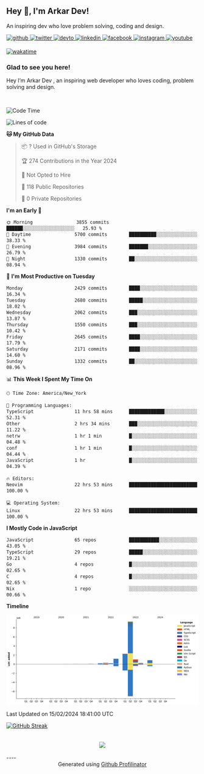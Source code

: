 ## Hey 👋, I'm Arkar Dev!  

An inspiring dev who love problem solving, coding and design.

<a href="https://github.com/Riley1101" target="_blank">
<img src=https://img.shields.io/badge/github-%2324292e.svg?&style=for-the-badge&logo=github&logoColor=white alt=github style="margin-bottom: 5px;" />
</a>
<a href="https://twitter.com/arkardev" target="_blank">
<img src=https://img.shields.io/badge/twitter-%2300acee.svg?&style=for-the-badge&logo=twitter&logoColor=white alt=twitter style="margin-bottom: 5px;" />
</a>
<a href="https://dev.to/riley1101" target="_blank">
<img src=https://img.shields.io/badge/dev.to-%2308090A.svg?&style=for-the-badge&logo=dev.to&logoColor=white alt=devto style="margin-bottom: 5px;" />
</a>
<a href="https://linkedin.com/in/arkar-kaung-myat" target="_blank">
<img src=https://img.shields.io/badge/linkedin-%231E77B5.svg?&style=for-the-badge&logo=linkedin&logoColor=white alt=linkedin style="margin-bottom: 5px;" />
</a>
<a href="https://www.facebook.com/riley.eileen.75" target="_blank">
<img src=https://img.shields.io/badge/facebook-%232E87FB.svg?&style=for-the-badge&logo=facebook&logoColor=white alt=facebook style="margin-bottom: 5px;" />
</a>
<a href="https://instagram.com/rileys1101" target="_blank">
<img src=https://img.shields.io/badge/instagram-%23000000.svg?&style=for-the-badge&logo=instagram&logoColor=white alt=instagram style="margin-bottom: 5px;" />
</a>
<a href="https://www.youtube.com/channel/UC_RfEQCC3gL2AzsFFAABikg" target="_blank">
<img src=https://img.shields.io/badge/youtube-%23EE4831.svg?&style=for-the-badge&logo=youtube&logoColor=white alt=youtube style="margin-bottom: 5px;" />
</a>  
  
[![wakatime](https://wakatime.com/badge/user/cf23b6e3-75f8-4c04-b0e3-273191c8d2ec.svg)](https://wakatime.com/@cf23b6e3-75f8-4c04-b0e3-273191c8d2ec)


### Glad to see you here!  
Hey I’m Arkar Dev , an inspiring web developer who loves coding, problem solving and design.

<br/>

<!--START_SECTION:waka-->
![Code Time](http://img.shields.io/badge/Code%20Time-970%20hrs%2038%20mins-blue)

![Lines of code](https://img.shields.io/badge/From%20Hello%20World%20I%27ve%20Written-15.9%20million%20lines%20of%20code-blue)

**🐱 My GitHub Data** 

> 📦 ? Used in GitHub's Storage 
 > 
> 🏆 274 Contributions in the Year 2024
 > 
> 🚫 Not Opted to Hire
 > 
> 📜 118 Public Repositories 
 > 
> 🔑 0 Private Repositories 
 > 
**I'm an Early 🐤** 

```text
🌞 Morning                3855 commits        ██████░░░░░░░░░░░░░░░░░░░   25.93 % 
🌆 Daytime                5700 commits        ██████████░░░░░░░░░░░░░░░   38.33 % 
🌃 Evening                3984 commits        ███████░░░░░░░░░░░░░░░░░░   26.79 % 
🌙 Night                  1330 commits        ██░░░░░░░░░░░░░░░░░░░░░░░   08.94 % 
```
📅 **I'm Most Productive on Tuesday** 

```text
Monday                   2429 commits        ████░░░░░░░░░░░░░░░░░░░░░   16.34 % 
Tuesday                  2680 commits        █████░░░░░░░░░░░░░░░░░░░░   18.02 % 
Wednesday                2062 commits        ███░░░░░░░░░░░░░░░░░░░░░░   13.87 % 
Thursday                 1550 commits        ███░░░░░░░░░░░░░░░░░░░░░░   10.42 % 
Friday                   2645 commits        ████░░░░░░░░░░░░░░░░░░░░░   17.79 % 
Saturday                 2171 commits        ████░░░░░░░░░░░░░░░░░░░░░   14.60 % 
Sunday                   1332 commits        ██░░░░░░░░░░░░░░░░░░░░░░░   08.96 % 
```


📊 **This Week I Spent My Time On** 

```text
🕑︎ Time Zone: America/New_York

💬 Programming Languages: 
TypeScript               11 hrs 58 mins      █████████████░░░░░░░░░░░░   52.31 % 
Other                    2 hrs 34 mins       ███░░░░░░░░░░░░░░░░░░░░░░   11.22 % 
netrw                    1 hr 1 min          █░░░░░░░░░░░░░░░░░░░░░░░░   04.48 % 
conf                     1 hr 1 min          █░░░░░░░░░░░░░░░░░░░░░░░░   04.44 % 
JavaScript               1 hr                █░░░░░░░░░░░░░░░░░░░░░░░░   04.39 % 

🔥 Editors: 
Neovim                   22 hrs 53 mins      █████████████████████████   100.00 % 

💻 Operating System: 
Linux                    22 hrs 53 mins      █████████████████████████   100.00 % 
```

**I Mostly Code in JavaScript** 

```text
JavaScript               65 repos            ███████████░░░░░░░░░░░░░░   43.05 % 
TypeScript               29 repos            █████░░░░░░░░░░░░░░░░░░░░   19.21 % 
Go                       4 repos             █░░░░░░░░░░░░░░░░░░░░░░░░   02.65 % 
C                        4 repos             █░░░░░░░░░░░░░░░░░░░░░░░░   02.65 % 
Nix                      1 repo              ░░░░░░░░░░░░░░░░░░░░░░░░░   00.66 % 
```



**Timeline**

![Lines of Code chart](https://raw.githubusercontent.com/Riley1101/Riley1101/main/assets/bar_graph.png)


 Last Updated on 15/02/2024 18:41:00 UTC
<!--END_SECTION:waka-->

[![GitHub Streak](https://streak-stats.demolab.com?user=Riley1101)](https://git.io/streak-stats)
  
<br/>  
<div align="center">
<img src="https://komarev.com/ghpvc/?username=Riley1101&&style=flat-square" align="center" />
</div>  
<br/>  
----
<div align="center">Generated using <a href="https://profilinator.rishav.dev/" target="_blank">Github Profilinator</a></div>

